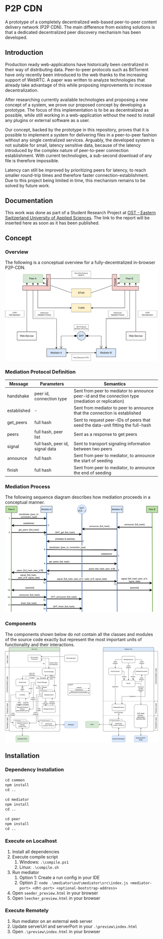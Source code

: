 # P2P CDN
A prototype of a completely decentralized web-based peer-to-peer content delivery network (P2P CDN). The main difference from existing solutions is that a dedicated decentralized peer discovery mechanism has been developed.

## Introduction
Production ready web-applications have historically been centralized in their way of distributing data. Peer-to-peer protocols such as BitTorrent have only recently been introduced to the web thanks to the increasing support of WebRTC. A paper was written to analyze technologies that already take advantage of this while proposing improvements to increase decentralization.

After researching currently available technologies and proposing a new concept of a system, we prove our proposed concept by developing a prototype. The focus of this implementation is to be as decentralized as possible, while still working in a web-application without the need to install any plugins or external software as a user.

Our concept, backed by the prototype in this repository, proves that it is possible to implement a system for delivering files in a peer-to-peer fashion without any single centralized services. Arguably, the developed system is not suitable for small, latency sensitive data, because of the latency introduced by the complex nature of peer-to-peer connection establishment. With current technologies, a sub-second download of any file is therefore impossible.

Latency can still be improved by prioritizing peers for latency, to reach smaller round-trip times and therefore faster connection-establishment. Due to this project being limited in time, this mechanism remains to be solved by future work.

## Documentation
This work was done as part of a Student Research Project at [OST - Eastern Switzerland University of Applied Sciences](https://www.ost.ch/en/). The link to the report will be inserted here as soon as it has been published.

## Concept
### Overview
The following is a conceptual overview for a fully-decentralized in-browser P2P-CDN.  
![Conceptual Overview](./images/conceptual-overview.png "Conceptual Overview")

### Mediation Protocol Definition
| Message | Parameters | Semantics |
| - | - | - |
| handshake | peer id, connection type | Sent from peer to mediator to announce peer-id and the connection type (mediation or replication) |
| established | - | Sent from mediator to peer to announce that the connection is established |
| get_peers | full hash | Sent to request peer-IDs of peers that seed the data-unit fitting the full-hash |
| peers | full hash, peer list | Sent as a response to get peers |
| signal | full hash, peer id, signal data | Sent to transport signaling information between two peers |
| announce | full hash | Sent from peer to mediator, to announce the start of seeding |
| finish | full hash | Sent from peer to mediator, to announce the end of seeding |

### Mediation Process
The following sequence diagram describes how mediation proceeds in a conceptual manner.
![Conceptual Sequence Diagram](./images/conceptual-sequence.png "Conceptual Sequenc Diagram")

### Components
The components shown below do not contain all the classes and modules of the source code exactly but represent the most important units of functionality and their interactions.
![Components](./images/components.png "Components")

## Installation
### Dependency Installation
```
cd common
npm install
cd ..

cd mediator
npm install
cd ..

cd peer
npm install
cd ..
```

### Execute on Localhost
1. Install all dependencies
2. Execute compile script
    1. Windows: `.\compile.ps1`
    2. Linux: `.\compile.sh`
3. Run mediator
    1. Option 1: Create a run config in your IDE
    2. Option 2: `node .\mediator\out\mediator\src\index.js <mediator-port> <dht-port> <optional-bootstrap-address>`
4. Open `seeder_preview.html` in your browser
5. Open `leecher_preview.html` in your browser

### Execute Remotely
1. Run mediator on an external web server
2. Update serverUrl and serverPort in your `.\preview\index.html`
4. Open `.\preview\index.html` in your browser